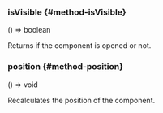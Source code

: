 
### isVisible {#method-isVisible}

() => boolean


Returns if the component is opened or not.


### position {#method-position}

() => void


Recalculates the position of the component.

